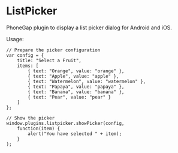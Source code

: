 ListPicker
=============

PhoneGap plugin to display a list picker dialog for Android and iOS.

Usage:

    // Prepare the picker configuration
    var config = {
        title: "Select a Fruit", 
        items: [
            { text: "Orange", value: "orange" },
            { text: "Apple", value: "apple" },
            { text: "Watermelon", value: "watermelon" },
            { text: "Papaya", value: "papaya" },
            { text: "Banana", value: "banana" },
            { text: "Pear", value: "pear" }
        ]
    };
    
    // Show the picker
    window.plugins.listpicker.showPicker(config, 
        function(item) { 
            alert("You have selected " + item);
        }
    );
    
    